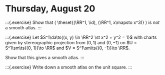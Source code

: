 # Thursday, August 20

:::{.exercise}
Show that \( \theset{(\RR^1, \id), (\RR^1, x\mapsto x^3)} \) is *not* a smooth atlas.
:::

:::{.exercise}
Let $S^1\da\ts{(x, y) \in \RR^2 \st x^2 + y^2 = 1}$ with charts given by stereographic projection from $(0, 1)$ and $(0, -1)$ on $U = S^1\sm\ts{(0, 1)}\to \RR$ and $V = S^1\sm\ts{(0, -1)}\to \RR$.

Show that this gives a smooth atlas.
:::

:::{.exercise}
Write down a smooth atlas on the unit square.
:::


